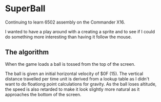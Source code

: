 # SuperBall
Continuing to learn 6502 assembly on the Commander X16.

I wanted to have a play around with a creating a sprite and to see if I could do something more interesting than having it follow the mouse.

## The algorithm
When the game loads a ball is tossed from the top of the screen.

The ball is given an initial horizontal velocity of $0F (15).
The vertical distance travelled per time unit is derived from a lookup table as I didn't want to do floationg point calculations for gravity.
As the ball loses altitude, the speed is also retarded to make it look slightly more natural as it approaches the bottom of the screen.
